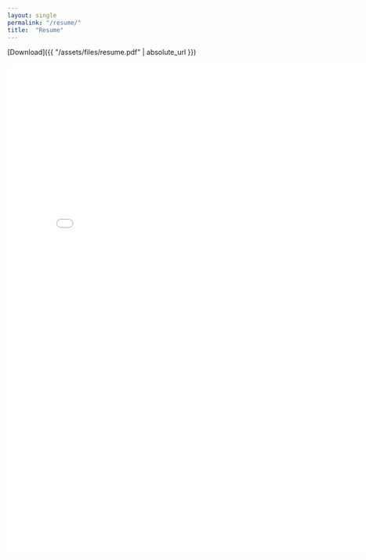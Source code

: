 ```yaml
---
layout: single
permalink: "/resume/"
title:  "Resume"
---
```

[Download]({{ "/assets/files/resume.pdf" | absolute_url }})

<iframe frameborder="no" border="0" marginwidth="0" marginheight="0" width="800" height="1000" src="/assets/files/resume.pdf"></iframe>
